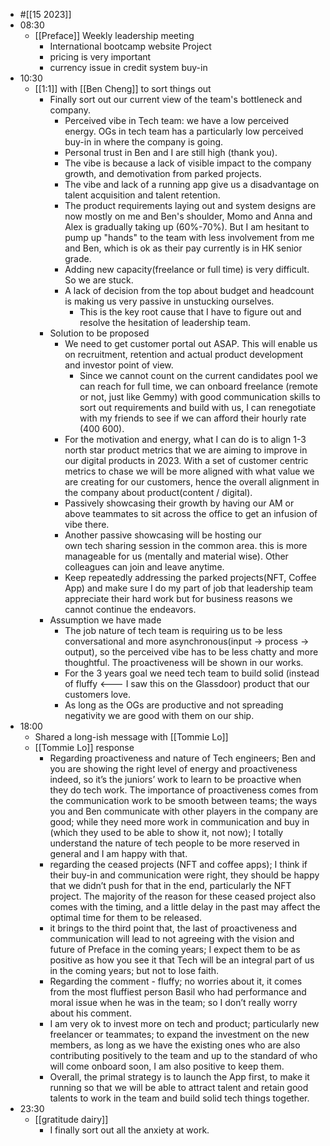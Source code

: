 - #[[15 2023]]
- 08:30
    - [[Preface]] Weekly leadership meeting
        - International bootcamp website Project 
        - pricing is very important
        - currency issue in credit system buy-in
- 10:30
    - [[1:1]] with [[Ben Cheng]] to sort things out
        - Finally sort out our current view of the team's bottleneck and company.
            - Perceived vibe in Tech team: we have a low perceived energy. OGs in tech team has a particularly low perceived buy-in in where the company is going.
            - Personal trust in Ben and I are still high (thank you).
            - The vibe is because a lack of visible impact to the company growth, and demotivation from parked projects.
            - The vibe and lack of a running app give us a disadvantage on talent acquisition and talent retention.
            - The product requirements laying out and system designs are now mostly on me and Ben's shoulder, Momo and Anna and Alex is gradually taking up (60%-70%). But I am hesitant to pump up "hands" to the team with less involvement from me and Ben, which is ok as their pay currently is in HK senior grade.
            - Adding new capacity(freelance or full time) is very difficult. So we are stuck.
            - A lack of decision from the top about budget and headcount is making us very passive in unstucking ourselves.
                - This is the key root cause that I have to figure out and resolve the hesitation of leadership team.
        - Solution to be proposed
            - We need to get customer portal out ASAP. This will enable us on recruitment, retention and actual product development and investor point of view.
                - Since we cannot count on the current candidates pool we can reach for full time, we can onboard freelance (remote or not, just like Gemmy) with good communication skills to sort out requirements and build with us, I can renegotiate with my friends to see if we can afford their hourly rate ($400~$600).
            - For the motivation and energy, what I can do is to align 1-3 north star product metrics that we are aiming to improve in our digital products in 2023. With a set of customer centric metrics to chase we will be more aligned with what value we are creating for our customers, hence the overall alignment in the company about product(content / digital).
            - Passively showcasing their growth by having our AM or above teammates to sit across the office to get an infusion of vibe there.
            - Another passive showcasing will be hosting our own tech sharing session in the common area. this is more manageable for us (mentally and material wise). Other colleagues can join and leave anytime.
            - Keep repeatedly addressing the parked projects(NFT, Coffee App) and make sure I do my part of job that leadership team appreciate their hard work but for business reasons we cannot continue the endeavors.
        - Assumption we have made
            - The job nature of tech team is requiring us to be less conversational and more asynchronous(input -> process -> output), so the perceived vibe has to be less chatty and more thoughtful. The proactiveness will be shown in our works.
            - For the 3 years goal we need tech team to build solid (instead of fluffy <--- I saw this on the Glassdoor) product that our customers love.
            - As long as the OGs are productive and not spreading negativity we are good with them on our ship.
- 18:00
    - Shared a long-ish message with [[Tommie Lo]]
    - [[Tommie Lo]] response
        - Regarding proactiveness and nature of Tech engineers; Ben and you are showing the right level of energy and proactiveness indeed, so it’s the juniors’ work to learn to be proactive when they do tech work. The importance of proactiveness comes from the communication work to be smooth between teams; the ways you and Ben communicate with other players in the company are good; while they need more work in communication and buy in (which they used to be able to show it, not now); I totally understand the nature of tech people to be more reserved in general and I am happy with that.
        - regarding the ceased projects (NFT and coffee apps); I think if their buy-in and communication were right, they should be happy that we didn’t push for that in the end, particularly the NFT project. The majority of the reason for these ceased project also comes with the timing, and a little delay in the past may affect the optimal time for them to be released.
        - it brings to the third point that, the last of proactiveness and communication will lead to not agreeing with the vision and future of Preface in the coming years; I expect them to be as positive as how you see it that Tech will be an integral part of us in the coming years; but not to lose faith.
        - Regarding the comment - fluffy; no worries about it, it comes from the most fluffiest person Basil who had performance and moral issue when he was in the team; so I don’t really worry about his comment.
        - I am very ok to invest more on tech and product; particularly new freelancer or teammates; to expand the investment on the new members, as long as we have the existing ones who are also contributing positively to the team and up to the standard of who will come onboard soon, I am also positive to keep them.
        - Overall, the primal strategy is to launch the App first, to make it running so that we will be able to attract talent and retain good talents to work in the team and build solid tech things together.
- 23:30
    - [[gratitude dairy]]
        - I finally sort out all the anxiety at work.
